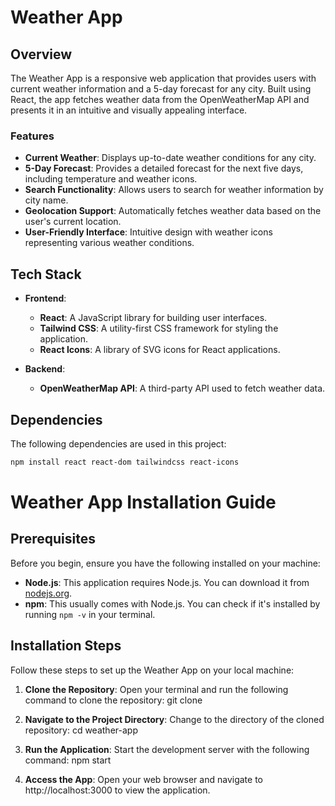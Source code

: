 # Weather App

## Overview

The Weather App is a responsive web application that provides users with current weather information and a 5-day forecast for any city. Built using React, the app fetches weather data from the OpenWeatherMap API and presents it in an intuitive and visually appealing interface.

### Features

- **Current Weather**: Displays up-to-date weather conditions for any city.
- **5-Day Forecast**: Provides a detailed forecast for the next five days, including temperature and weather icons.
- **Search Functionality**: Allows users to search for weather information by city name.
- **Geolocation Support**: Automatically fetches weather data based on the user's current location.
- **User-Friendly Interface**: Intuitive design with weather icons representing various weather conditions.

## Tech Stack

- **Frontend**: 
  - **React**: A JavaScript library for building user interfaces.
  - **Tailwind CSS**: A utility-first CSS framework for styling the application.
  - **React Icons**: A library of SVG icons for React applications.

- **Backend**: 
  - **OpenWeatherMap API**: A third-party API used to fetch weather data.

## Dependencies

The following dependencies are used in this project:

```bash
npm install react react-dom tailwindcss react-icons
```
# Weather App Installation Guide

## Prerequisites

Before you begin, ensure you have the following installed on your machine:

- **Node.js**: This application requires Node.js. You can download it from [nodejs.org](https://nodejs.org/).
- **npm**: This usually comes with Node.js. You can check if it's installed by running `npm -v` in your terminal.

## Installation Steps

Follow these steps to set up the Weather App on your local machine:

1. **Clone the Repository**:
   Open your terminal and run the following command to clone the repository:
   git clone <repository-url>

2. **Navigate to the Project Directory**:
   Change to the directory of the cloned repository:
   cd weather-app

3. **Run the Application**:
   Start the development server with the following command:
   npm start

4. **Access the App**:
   Open your web browser and navigate to http://localhost:3000 to view the application.
